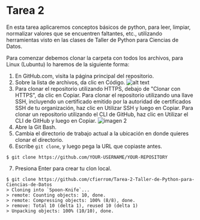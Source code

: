 # Tarea 2

En esta tarea aplicaremos conceptos básicos de python, para leer, limpiar, normalizar valores que se encuentren faltantes, etc., utilizando herramientas visto en las clases de Taller de Python para Ciencias de Datos.

Para comenzar debemos clonar la carpeta con todos los archivos, para Linux (Lubuntu) lo haremos de la siguiente forma:

1. En GitHub.com, visita la página principal del repositorio.
2. Sobre la lista de archivos, da clic en Código.
![alt text](https://docs.github.com/assets/cb-20363/images/help/repository/code-button.png)
3. Para clonar el repositorio utilizando HTTPS, debajo de "Clonar con HTTPS", da clic en Copiar. Para clonar el repositorio utilizando una llave SSH, incluyendo un certificado emitido por la autoridad de certificados SSH de tu organización, haz clic en Utilizar SSH y luego en Copiar. Para clonar un repositorio utilizando el CLI de GitHub, haz clic en Utilizar el CLI de GitHub y luego en Copiar. 
![imagen 2](https://docs.github.com/assets/cb-36330/images/help/repository/https-url-clone.png)
4. Abre la Git Bash.
5. Cambia el directorio de trabajo actual a la ubicación en donde quieres clonar el directorio.
6. Escribe ```git clone```, y luego pega la URL que copiaste antes.
```
$ git clone https://github.com/YOUR-USERNAME/YOUR-REPOSITORY
```
7. Presiona Enter para crear tu clon local. 
``` 
$ git clone https://github.com/cfierrom/Tarea-2-Taller-de-Python-para-Ciencias-de-Datos
> Cloning into `Spoon-Knife`...
> remote: Counting objects: 10, done.
> remote: Compressing objects: 100% (8/8), done.
> remove: Total 10 (delta 1), reused 10 (delta 1)
> Unpacking objects: 100% (10/10), done.
```

